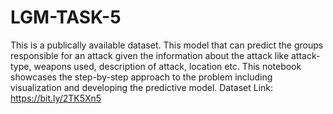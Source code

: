 # LGM-TASK-5
This is a publically available dataset.
This model that can predict the groups responsible for an attack given the information about the attack like attack-type, weapons used, description of attack, 
location etc.
This notebook showcases the step-by-step approach to the problem including visualization and developing the predictive model.
Dataset Link: https://bit.ly/2TK5Xn5
